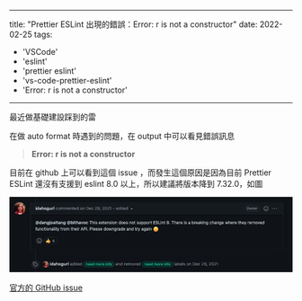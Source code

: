 
---
title: "Prettier ESLint 出現的錯誤：Error: r is not a constructor"
date: 2022-02-25
tags: 
  - 'VSCode'
  - 'eslint'
  - 'prettier eslint'
  - 'vs-code-prettier-eslint'
  - 'Error: r is not a constructor'
---

最近做基礎建設踩到的雷

在做 auto format 時遇到的問題，在 output 中可以看見錯誤訊息

> **Error: r is not a constructor**

目前在 github 上可以看到這個 issue ，而發生這個原因是因為目前 Prettier ESLint 還沒有支援到 eslint 8.0 以上，所以建議將版本降到 7.32.0，如圖

![](/img/2022-180145/1645783122.png.png)

[官方的 GitHub issue](https://github.com/idahogurl/vs-code-prettier-eslint/issues/26)